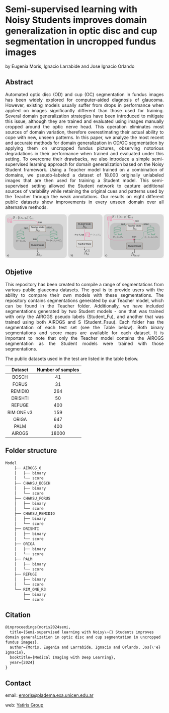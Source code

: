 # Semi-supervised learning with Noisy Students improves domain generalization in optic disc and cup segmentation in uncropped fundus images
by Eugenia Moris, Ignacio Larrabide and Jose Ignacio Orlando

## Abstract

<p align="justify">
Automated optic disc (OD) and cup (OC) segmentation in fundus images has been widely explored for computer-aided diagnosis of glaucoma. 
However, existing models usually suffer from drops in performance when applied on images significantly different than those used for training.
Several domain generalization strategies have been introduced to mitigate this issue, although they are trained and evaluated using images manually cropped around the optic nerve head. 
This operation eliminates most sources of domain variation, therefore overestimating their actual ability to cope with new, unseen patterns. 
In this paper, we analyze the most recent and accurate methods for domain generalization in OD/OC segmentation by applying them on uncropped fundus pictures, observing notorious degradations in their performance when trained and evaluated under this setting.
To overcome their drawbacks, we also introduce a simple semi-supervised learning approach for domain generalization based on the Noisy Student framework.
Using a Teacher model trained on a combination of domains, we pseudo-labeled a dataset of 18.000 originally unlabeled images that are then used for training a Student model.
This semi-supervised setting allowed the Student network to capture additional sources of variability while retaining the original cues and patterns used by the Teacher through the weak annotations.
Our results on eight different public datasets show improvements in every unseen domain over all alternative methods.
</p>


![Alt text](https://github.com/eugeniaMoris/Noisy_student_ODOC_MIDL_2024/blob/main/method.png "Metodology used")

## Objetive
<p align="justify">
This repository has been created to compile a range of segmentations from various public glaucoma datasets. The goal is to provide users with the ability to compare their own models with these segmentations. The repository contains segmentations generated by our Teacher model, which can be found in the Teacher folder. Additionally, we have included segmentations generated by two Student models - one that was trained with only the AIROGS pseudo labels (Student_Fu), and another that was trained using both AIROGS and S (Student_Fsuu). Each folder has the segmentation of each test set (see the Table below). Both binary segmentations and score maps are available for each dataset. It is important to note that only the Teacher model contains the AIROGS segmentation as the Student models were trained with those segmentations.
</p>

The public datasets used in the test are listed in the table below.



| Dataset    | Number of samples | 
|:----------:|:-----------------:|
| BOSCH      | 41    |
| FORUS      | 31    |
| REMIDIO    | 264   |
| DRISHTI    | 50    |
| REFUGE     | 400   |
| RIM ONE v3 | 159   |
| ORIGA      | 647   |
| PALM       | 400   |
| AIROGS     | 18000 |

## Folder structure
```
Model
    ├── AIROGS_0
    │   ├── binary
    │   └── score
    ├── CHAKSU_BOSCH
    │   ├── binary
    │   └── score
    ├── CHAKSU_FORUS
    │   ├── binary
    │   └── score
    ├── CHAKSU_REMIDIO
    │   ├── binary
    │   └── score
    ├── DRISHTI
    │   ├── binary
    │   └── score
    ├── ORIGA
    │   ├── binary
    │   └── score
    ├── PALM
    │   ├── binary
    │   └── score
    ├── REFUGE
    │   ├── binary
    │   └── score
    └── RIM_ONE_R3
        ├── binary
        └── score
```


## Citation

```
@inproceedings{moris2024semi,
  title={Semi-supervised learning with Noisy\~{} Students improves domain generalization in optic disc and cup segmentation in uncropped fundus images},
  author={Moris, Eugenia and Larrabide, Ignacio and Orlando, Jos{\'e} Ignacio},
  booktitle={Medical Imaging with Deep Learning},
  year={2024}
}
```

## Contact

email: emoris@pladema.exa.unicen.edu.ar

web: [Yatiris Group](https://yatiris.github.io/people/eugenia_moris/index.html)


